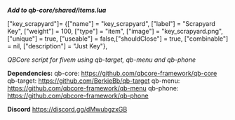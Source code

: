 
***Add to qb-core/shared/items.lua***

["key_scrapyard"]= {["name"] = "key_scrapyard", ["label"] = "Scrapyard Key", ["weight"] = 100, ["type"] = "item", ["image"] = "key_scrapyard.png",["unique"] = true,	["useable"] = false,["shouldClose"] = true, ["combinable"] = nil, ["description"] = "Just Key"},

*QBCore script for fivem using qb-target, qb-menu and qb-phone*

**Dependencies:**
qb-core: https://github.com/qbcore-framework/qb-core
qb-target: https://github.com/BerkieBb/qb-target
qb-menu: https://github.com/qbcore-framework/qb-menu
qb-phone: https://github.com/qbcore-framework/qb-phone

**Discord**
https://discord.gg/dMwubgzxGB
